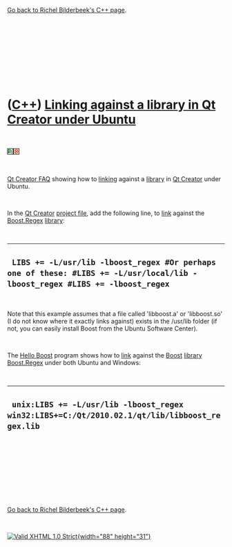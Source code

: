 

[Go back to Richel Bilderbeek's C++ page](Cpp.htm).

 

 

 

 

 

([C++](Cpp.htm)) [Linking against a library in Qt Creator under Ubuntu](CppQtCreatorLinkingUbuntu.htm)
======================================================================================================

 

![Qt Creator](PicQtCreator.png)![Ubuntu](PicUbuntu.png)

 

[Qt Creator FAQ](CppQtFaq.htm) showing how to [linking](CppLinker.htm)
against a [library](CppLibrary.htm) in [Qt Creator](CppQtCreator.htm)
under Ubuntu.

 

In the [Qt Creator](CppQtCreator.htm) [project
file](CppQtProjectFile.htm), add the following line, to
[link](CppLinker.htm) against the [Boost.Regex](CppRegex.htm)
[library](CppLibrary.htm):

 

  ------------------------------------------------------------------------------------------------------------------------------
  ` LIBS += -L/usr/lib -lboost_regex #Or perhaps one of these: #LIBS += -L/usr/local/lib -lboost_regex #LIBS += -lboost_regex`
  ------------------------------------------------------------------------------------------------------------------------------

 

Note that this example assumes that a file called 'libboost.a' or
'libboost.so' (I do not know where it exactly links against) exists in
the /usr/lib folder (if not, you can easily install Boost from the
Ubuntu Software Center).

 

The [Hello Boost](CppHelloBoost.htm) program shows how to
[link](CppLinker.htm) against the [Boost](CppBoost.htm)
[library](CppLibrary.htm) [Boost.Regex](CppRegex.htm) under both Ubuntu
and Windows:

 

  ------------------------------------------------------------------------------------------------
  ` unix:LIBS += -L/usr/lib -lboost_regex win32:LIBS+=C:/Qt/2010.02.1/qt/lib/libboost_regex.lib`
  ------------------------------------------------------------------------------------------------

 

 

 

 

 

[Go back to Richel Bilderbeek's C++ page](Cpp.htm).



 

[![Valid XHTML 1.0 Strict](valid-xhtml10.png){width="88"
height="31"}](http://validator.w3.org/check?uri=referer)
